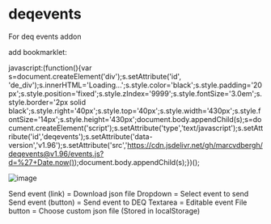 # deqevents
For deq events addon


add bookmarklet:

javascript:(function(){var s=document.createElement('div');s.setAttribute('id', 'de_div');s.innerHTML='Loading...';s.style.color='black';s.style.padding='20px';s.style.position='fixed';s.style.zIndex='9999';s.style.fontSize='3.0em';s.style.border='2px solid black';s.style.right='40px';s.style.top='40px';s.style.width='430px';s.style.fontSize='14px';s.style.height='430px';document.body.appendChild(s);s=document.createElement('script');s.setAttribute('type','text/javascript');s.setAttribute('id','deqevents');s.setAttribute('data-version','v1.96');s.setAttribute('src','https://cdn.jsdelivr.net/gh/marcvdbergh/deqevents@v1.96/events.js?d=%27+Date.now());document.body.appendChild(s);})();

![image](https://user-images.githubusercontent.com/40234569/199434056-a4beffef-3acc-4e01-b513-d98e9cdeb557.png)

Send event (link) = Download json file
Dropdown = Select event to send
Send event (button) = Send event to DEQ
Textarea = Editable event
File button = Choose custom json file (Stored in localStorage)
